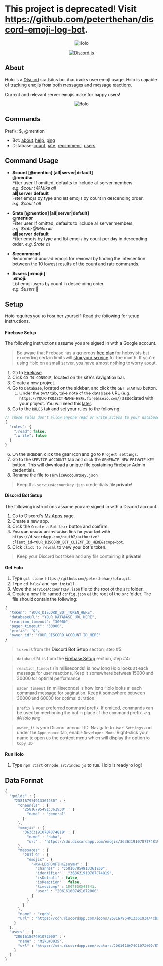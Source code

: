 # This project is deprecated! Visit https://github.com/peterthehan/discord-emoji-log-bot.

<div align="center">
  <p>
    <img src="https://raw.githubusercontent.com/peterthehan/holo/master/assets/holo_banner.png" title="Holo" />
  </p>
  <a href="https://www.npmjs.com/package/discord.js">
    <img src="https://img.shields.io/badge/discord.js-v11.2.1-blue.svg" title="Discord.js" />
  </a>
</div>

## About

Holo is a [Discord](https://discordapp.com/) statistics bot that tracks user emoji usage. Holo is capable of tracking emojis from both messages and message reactions.

Current and relevant server emojis make for happy users!

<div align="center">
  <p>
    <img src="https://raw.githubusercontent.com/peterthehan/holo/master/assets/count.gif" title="Holo" />
  </p>
</div>

## Commands

Prefix: $, @mention

- Bot:
  [about](https://github.com/peterthehan/holo/blob/master/src/commands/about.js),
  [help](https://github.com/peterthehan/holo/blob/master/src/commands/help.js),
  [ping](https://github.com/peterthehan/holo/blob/master/src/commands/ping.js)
- Database:
  [count](https://github.com/peterthehan/holo/blob/master/src/commands/count.js),
  [rate](https://github.com/peterthehan/holo/blob/master/src/commands/rate.js),
  [recommend](https://github.com/peterthehan/holo/blob/master/src/commands/recommend.js),
  [users](https://github.com/peterthehan/holo/blob/master/src/commands/users.js)

## Command Usage

- **$count [@mention] [all|server|default]**  
**@mention**  
Filter user. If omitted, defaults to include all server members.  
*e.g. $count @Miku all*  
**all|server|default**  
Filter emojis by type and list emojis by count in descending order.  
*e.g. $count all*

- **$rate [@mention] [all|server|default]**  
**@mention**  
Filter user. If omitted, defaults to include all server members.  
*e.g. $rate @Miku all*  
**all|server|default**  
Filter emojis by type and list emojis by count per day in descending order.
*e.g. $rate all*

- **$recommend**  
Recommend unused emojis for removal by finding the intersection between the 10 lowest results of the count and rate commands.

- **$users [:emoji:]**  
**:emoji:**  
List emoji users by count in descending order.  
*e.g. $users* :thinking:

## Setup

Holo requires you to host her yourself! Read the following for setup instructions.

#### Firebase Setup

The following instructions assume you are signed in with a Google account.

>Be aware that Firebase has a generous [free plan](https://firebase.google.com/pricing/) for hobbyists but exceeding certain limits will [stop your service](https://firebase.google.com/support/faq/#pricing) for the month. If you're using Holo on a small server, you have almost nothing to worry about.

1. Go to [Firebase](https://firebase.google.com/).
2. Click `GO TO CONSOLE`, located on the site's navigation bar.
3. Create a new project.
4. Go to `Database`, located on the sidebar, and click the `GET STARTED` button.
    1. Under the `DATA` tab, take note of the database URL (e.g. `https://YOUR-PROJECT-NAME-HERE.firebaseio.com/`) associated with your project. You will need this [later](https://github.com/peterthehan/holo#get-holo).
5. Go to the `RULES` tab and set your rules to the following:

```js
// These rules don't allow anyone read or write access to your database
{
  "rules": {
    ".read": false,
    ".write": false
  }
}
```

6. On the sidebar, click the gear icon and go to `Project settings`.
7. Go to the `SERVICE ACCOUNTS` tab and click the `GENERATE NEW PRIVATE KEY` button. This will download a unique file containing Firebase Admin credentials.
8. Rename the file to `serviceAccountKey.json`.

>Keep this `serviceAccountKey.json` credentials file **private**!

#### Discord Bot Setup

The following instructions assume you are signed in with a Discord account.

1. Go to Discord's [My Apps](https://discordapp.com/developers/applications/me) page.
2. Create a new app.
3. Click the `Create a Bot User` button and confirm.
4. You can create an invitation link for your bot with `https://discordapp.com/oauth2/authorize?client_id=YOUR_DISCORD_BOT_CLIENT_ID_HERE&scope=bot`.
5. Click `click to reveal` to view your bot's token.

>Keep your Discord bot token and any file containing it **private**!

#### Get Holo

1. Type `git clone https://github.com/peterthehan/holo.git`.
2. Type `cd holo/` and `npm install`.
3. Move the `serviceAccountKey.json` file to the root of the `src` folder.
4. Create a new file named `config.json` at the root of the `src` folder. The file should contain the following:

```js
{
  "token": "YOUR_DISCORD_BOT_TOKEN_HERE",
  "databaseURL": "YOUR_DATABASE_URL_HERE",
  "reaction_timeout": "30000",
  "pager_timeout": "60000",
  "prefix": "$",
  "owner_id": "YOUR_DISCORD_ACCOUNT_ID_HERE"
}
```

>`token` is from the [Discord Bot Setup](https://github.com/peterthehan/holo#discord-bot-setup) section, step #5.

>`databaseURL` is from the [Firebase Setup](https://github.com/peterthehan/holo#firebase-setup) section, step #4i.

>`reaction_timeout` (in milliseconds) is how long Holo looks at each message for user reactions. Keep it somewhere between 15000 and 30000 for optimal performance.

>`pager_timeout` (in milliseconds) is how long Holo looks at each command message for pagination. Keep it somewhere between 30000 and 60000 for optimal duration.

>`prefix` is your preferred command prefix. If omitted, commands can be used by mentioning the bot in place of the command prefix. *e.g. @Holo ping*

>`owner_id` is your Discord account ID. Navigate to `User Settings` and under the `Appearance` tab, enable `Developer Mode`. Right-click your name to open up the context menu which will display the option to `Copy ID`.

#### Run Holo

1. Type `npm start` or `node src/index.js` to run. Holo is ready to log!

## Data Format

```js
{
  "guilds" : {
    "258167954913361930" : {
      "channels" : {
        "258167954913361930" : {
          "name" : "general"
        }
      },
      "emojis" : {
        "363631910787874819" : {
          "name" : "Haha",
          "url" : "https://cdn.discordapp.com/emojis/363631910787874819.png"
      },
      "messages" : {
        "2017-9" : {
          "emojis" : {
            "-Kw-LDqFOmFlHKZsoymH" : {
              "channel" : "258167954913361930",
              "identifier" : "363631910787874819",
              "isDefault" : false,
              "isReaction" : false,
              "timestamp" : 1507539348841,
              "user" : "206161807491072000"
            }
          }
        }
      },
      "name" : "cqdb",
      "url" : "https://cdn.discordapp.com/icons/258167954913361930/4cb15bdf376886559a8f8159d4aaa779.jpg"
    }
  },
  "users" : {
    "206161807491072000" : {
      "name" : "Miku#0039",
      "url" : "https://cdn.discordapp.com/avatars/206161807491072000/5720fe7b23f79105d764d6d1ca8cad88.png?size=2048"
    }
  }
}
```
